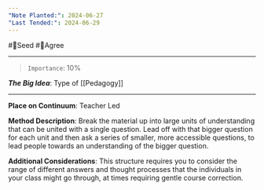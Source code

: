 ```yaml
---
"Note Planted:": 2024-06-27
"Last Tended:": 2024-06-29
---
```

#🌱Seed  #🙂Agree
****
>`Importance`: 10%
 
***The Big Idea***: Type of [[Pedagogy]]

* * *

**Place on Continuum**: Teacher Led

**Method Description**: 
Break the material up into large units of understanding that can be united with a single question. Lead off with that bigger question for each unit and then ask a series of smaller, more accessible questions, to lead people towards an understanding of the bigger question.

**Additional Considerations**: 
This structure requires you to consider the range of different answers and thought processes that the individuals in your class might go through, at times requiring gentle course correction.
